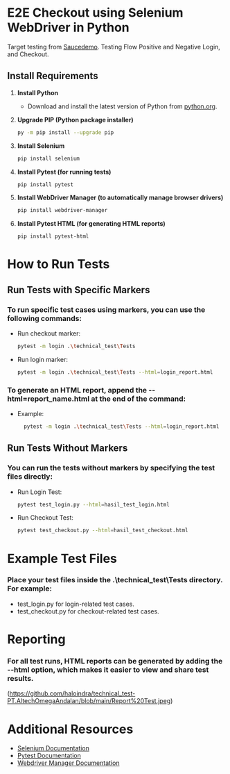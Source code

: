 # E2E Checkout using Selenium WebDriver in Python

Target testing from [Saucedemo](https://www.saucedemo.com/).
Testing Flow Positive and Negative Login, and Checkout.

## Install Requirements

1. **Install Python**

   - Download and install the latest version of Python from [python.org](https://www.python.org/downloads/).

2. **Upgrade PIP (Python package installer)**
   ```bash
   py -m pip install --upgrade pip
   ```
3. **Install Selenium**
   ```bash
   pip install selenium
   ```
4. **Install Pytest (for running tests)**
   ```bash
   pip install pytest
   ```
5. **Install WebDriver Manager (to automatically manage browser drivers)**
   ```bash
   pip install webdriver-manager
   ```
6. **Install Pytest HTML (for generating HTML reports)**
   ```bash
   pip install pytest-html
   ```

# How to Run Tests

## Run Tests with Specific Markers

### To run specific test cases using markers, you can use the following commands:

- Run checkout marker:

  ```bash
  pytest -m login .\technical_test\Tests
  ```

- Run login marker:
  ```bash
  pytest -m login .\technical_test\Tests --html=login_report.html
  ```

### To generate an HTML report, append the --html=report_name.html at the end of the command:

- Example:
  ```bash
    pytest -m login .\technical_test\Tests --html=login_report.html
  ```

## Run Tests Without Markers

### You can run the tests without markers by specifying the test files directly:

- Run Login Test:
  ```bash
  pytest test_login.py --html=hasil_test_login.html
  ```
- Run Checkout Test:
  ```bash
  pytest test_checkout.py --html=hasil_test_checkout.html
  ```

# Example Test Files

### Place your test files inside the .\technical_test\Tests directory. For example:

- test_login.py for login-related test cases.
- test_checkout.py for checkout-related test cases.

# Reporting

### For all test runs, HTML reports can be generated by adding the --html option, which makes it easier to view and share test results.
(https://github.com/haloindra/technical_test-PT.AltechOmegaAndalan/blob/main/Report%20Test.jpeg)

# Additional Resources

- [Selenium Documentation](https://selenium-python.readthedocs.io/)
- [Pytest Documentation](https://docs.pytest.org/en/stable/contents.html)
- [Webdriver Manager Documentation](https://pypi.org/project/webdriver-manager/)
